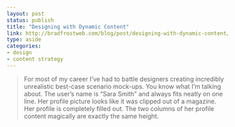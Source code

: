 ```yaml
---
layout: post
status: publish
title: "Designing with Dynamic Content"
link: http://bradfrostweb.com/blog/post/designing-with-dynamic-content/
type: aside
categories:
- design
- content strategy
--- 
```

> For most of my career I’ve had to battle designers creating incredibly unrealistic best-case scenario mock-ups. You know what I’m talking about. The user’s name is “Sara Smith” and always fits neatly on one line. Her profile picture looks like it was clipped out of a magazine. Her profile is completely filled out. The two columns of her profile content magically are exactly the same height. 
